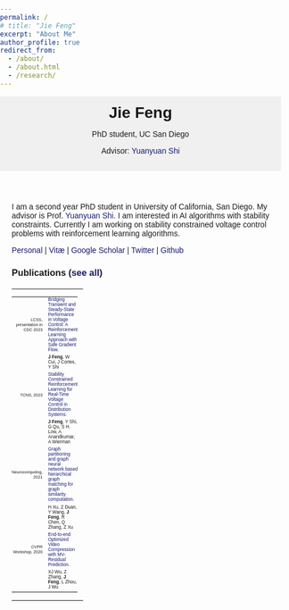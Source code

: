 ```yaml
---
permalink: /
# title: "Jie Feng"
excerpt: "About Me"
author_profile: true
redirect_from: 
  - /about/
  - /about.html
  - /research/
---
```


<html>

  <head>
    <meta name="viewport" content="width=device-width, initial-scale=1.0">
    <title>Jie Feng - PhD student, UC San Diego</title>
    <style>
      table, th, td {
        border: 0px solid black;
        padding: 0;
        border-collapse: collapse;
        font-size: 0.9em;
      }
      body {
        font-family: Arial, sans-serif;
        margin: 0;
        padding: 0;
      }
      header {
        background-color: #f0f0f0;
        padding: 1.0em;
      }
      h1 {
        margin: 0;
        font-size: 2em;
      }
      a {
        color: #191970;
        text-decoration: none;
      }
      a:hover {
        text-decoration: underline;
      }
      main {
        margin: 1.5em;
      }
      table {
        width: 100%;
        margin-top: 1.5em;
      }
      td:first-child {
        width: 80px;
        text-align: right;
        padding-right: 10px;
        font-size: 0.8em;
      }
      th, td {
        padding-bottom: 0.5em;
      }
      @media screen and (max-width: 600px) {
        td:first-child {
          width: auto;
          text-align: left;
        }
      }
    </style>
  </head>
<body>
  <header>
      <h1>Jie Feng</h1>
      <p>PhD student, UC San Diego</p>
      <p>
        Advisor:
        <a href="https://yyshi.eng.ucsd.edu/">Yuanyuan Shi</a>
      </p>
    </header>
    <main>
        <div id="bio">
            <p>I am a second year PhD student in University of California, San Diego. My advisor is Prof. <a href="https://yyshi.eng.ucsd.edu/" target="_blank">Yuanyuan Shi</a>. I am interested in AI algorithms with stability constraints. Currently I am working on stability constrained voltage control problems with reinforcement learning algorithms.</p>
            <p>
                <a href="https://jiefeng-cse.github.io/personal/" target="_blank">Personal</a> |
                <a href="https://jiefeng-cse.github.io/files/Jie_resume.pdf" target="_blank">Vitæ</a> |
                <a href="https://scholar.google.com/citations?user=izXkblIAAAAJ&hl=en" target="_blank">Google Scholar</a> |
                <a href="https://twitter.com/jiefengcse" target="_blank">Twitter</a> |
                <a href="https://github.com/JieFeng-cse" target="_blank">Github</a>
            </p>
        </div>
        <div id="publications">
            <h3>Publications (<a href="https://jiefeng-cse.github.io/papers/" target="_blank">see all</a>)</h3>
        </div>

<table style="width:100%; height:100%;">
  <tr style="height: 100%;">
    <td style="vertical-align: top; height: 100%; padding-right: 1em;">
      <table>
        <tr>
          <td style="width:80px; text-align:right; padding-right:10px; font-size:0.8em"> LCSS, presentation in CDC 2023 </td>
          <td><a href="https://jiefeng-cse.github.io/Transient-Steady/" style="color:#191970" target="_blank"> Bridging Transient and Steady-State Performance in Voltage Control: A Reinforcement Learning Approach with Safe Gradient Flow.</a></td>
        </tr>
        <tr>
          <td></td>
          <td><b>J Feng</b>, W Cui, J Cortes, Y Shi</td>
        </tr>
        <tr>
          <td style="width:80px; text-align:right; padding-right:10px; font-size:0.8em"> TCNS, 2023 </td>
          <td><a href="https://arxiv.org/abs/2209.07669" style="color:#191970" target="_blank"> Stability Constrained Reinforcement Learning for Real-Time Voltage Control in Distribution Systems.</a></td>
        </tr>
        <tr>
          <td></td>
          <td><b>J Feng</b>, Y Shi, G Qu, S H. Low, A Anandkumar, A Wierman</td>
        </tr>
        <tr>
          <td style="width:80px; text-align:right; padding-right:10px; font-size:0.8em"> Neurocomputing, 2021 </td>
          <td><a href="https://arxiv.org/pdf/2005.08008" style="color:#191970" target="_blank"> Graph partitioning and graph neural network based hierarchical graph matching for graph similarity computation.</a></td>
        </tr>
        <tr>
          <td></td>
          <td>H Xu, Z Duan, Y Wang, <b>J Feng</b>, R Chen, Q Zhang, Z Xu</td>
        </tr>
        <tr>
          <td style="width:80px; text-align:right; padding-right:10px; font-size:0.8em">CVPR Workshop, 2020</td>
          <td><a href="http://openaccess.thecvf.com/content_CVPRW_2020/papers/w7/Wu_End-to-End_Optimized_Video_Compression_With_MV-Residual_Prediction_CVPRW_2020_paper.pdf" style="color:#191970" target="_blank">End-to-end Optimized Video Compression with MV-Residual Prediction</a>.</td>
        </tr>
        <tr>
          <td></td>
          <td>XJ Wu, Z Zhang,  <b>J Feng</b>, L Zhou, J Wu</td>
        </tr>
        </table>
    </td>
  </tr>
</table>

  <!-- <section id="publications" class="section-padding">
    <div class="container">
      <div class="row">
        <div class="col-md-12">
          <h2 class="section-title">Publications</h2>
        </div>
      </div>

      <div class="row">
        <div class="col-md-12">
          <div class="publication-item">
            <h3 class="publication-title"><a href="https://jiefeng-cse.github.io/BTS/" target="_blank">Bridging Transient and Steady-State Performance in Voltage Control: A Reinforcement Learning Approach with Safe Gradient Flow.</a></h3>
            <p class="publication-authors">Jie Feng, Wei Cui, Jorge Cortes, Yuanyuan Shi</p>
            <p class="publication-info">ArXiv</p>
          </div>

          <div class="publication-item">
            <h3 class="publication-title"><a href="https://arxiv.org/abs/2209.07669" target="_blank">Stability Constrained Reinforcement Learning for Real-Time Voltage Control in Distribution Systems.</a></h3>
            <p class="publication-authors">Jie Feng, Yuanyuan Shi, Guanghui Qu, Steven H. Low, Anima Anandkumar, Adam Wierman</p>
            <p class="publication-info">ArXiv</p>
          </div>

          <div class="publication-item">
            <h3 class="publication-title"><a href="https://arxiv.org/pdf/2005.08008" target="_blank">Graph partitioning and graph neural network based hierarchical graph matching for graph similarity computation.</a></h3>
            <p class="publication-authors">Hua Xu, Zhengyu Duan, Ying Wang, Jie Feng, Rui Chen, Qi Zhang, Zeyu Xu</p>
            <p class="publication-info">Neurocomputing</p>
          </div>

          <div class="publication-item">
            <h3 class="publication-title"><a href="http://openaccess.thecvf.com/content_CVPRW_2020/papers/w7/Wu_End-to-End_Optimized_Video_Compression_With_MV-Residual_Prediction_CVPRW_2020_paper.pdf" target="_blank">End-to-end Optimized Video Compression with MV-Residual Prediction</a></h3>
            <p class="publication-authors">Xianjun Wu, Zhenyu Zhang, Jie Feng, Lijun Zhou, Jianping Wu</p>
            <p class="publication-info">CVPR Workshop '20</p>
          </div>
        </div>
      </div>
    </div>
  </section> -->
  </main>

</body>
</html>



<!-- Global site tag (gtag.js) - Google Analytics -->
<script async src="https://www.googletagmanager.com/gtag/js?id=UA-146397444-1"></script>
<script>
  window.dataLayer = window.dataLayer || [];
  function gtag(){dataLayer.push(arguments);}
  gtag('js', new Date());

  gtag('config', 'UA-146397444-1');
</script>
